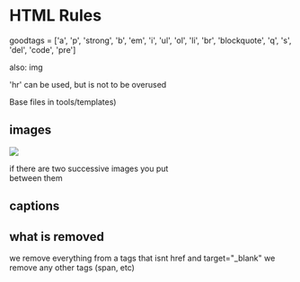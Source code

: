 # HTML Rules

goodtags = ['a', 'p', 'strong', 'b', 'em', 'i', 'ul', 'ol', 'li', 'br', 'blockquote', 'q', 's', 'del', 'code', 'pre']


also: img

'hr' can be used, but is not to be overused

Base files in tools/templates)


## images
<a href="files/image.jpeg" target="_blank"><img class="center" src="files/image.jpeg"></a>

if there are two successive images you put <br> between them



## captions
<p class="c">


## what is removed
we remove everything from a tags that isnt href and target="_blank"
we remove any other tags (span, etc)


